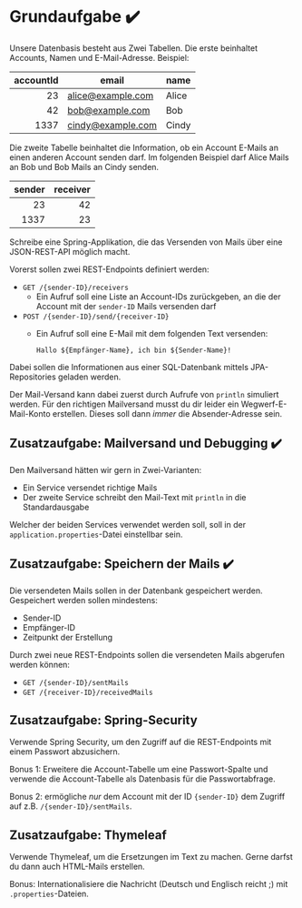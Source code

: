 # Grundaufgabe :heavy_check_mark:

Unsere Datenbasis besteht aus Zwei Tabellen. Die erste beinhaltet
Accounts, Namen und E-Mail-Adresse. Beispiel:

| accountId | email             | name  |
| ---------:| ----------------- | ----- |
|        23 | alice@example.com | Alice |
|        42 | bob@example.com   | Bob   |
|      1337 | cindy@example.com | Cindy |

Die zweite Tabelle beinhaltet die Information, ob ein Account E-Mails an einen anderen Account senden darf. Im folgenden Beispiel darf Alice Mails an Bob und Bob Mails an Cindy senden.

| sender | receiver |
| ------:| --------:|
|     23 |       42 |
|   1337 |       23 |

Schreibe eine Spring-Applikation, die das Versenden von Mails über eine JSON-REST-API möglich macht.

Vorerst sollen zwei REST-Endpoints definiert werden:

- `GET /{sender-ID}/receivers`
	- Ein Aufruf soll eine Liste an Account-IDs zurückgeben, an die der Account mit der `sender-ID` Mails versenden darf
- `POST /{sender-ID}/send/{receiver-ID}`
	- Ein Aufruf soll eine E-Mail mit dem folgenden Text versenden:
		
		```Hallo ${Empfänger-Name}, ich bin ${Sender-Name}!```

Dabei sollen die Informationen aus einer SQL-Datenbank mittels JPA-Repositories geladen werden.

Der Mail-Versand kann dabei zuerst durch Aufrufe von `println` simuliert werden. Für den richtigen Mailversand musst du dir leider ein Wegwerf-E-Mail-Konto erstellen. Dieses soll dann _immer_ die Absender-Adresse sein.

## Zusatzaufgabe: Mailversand und Debugging :heavy_check_mark:

Den Mailversand hätten wir gern in Zwei-Varianten:

- Ein Service versendet richtige Mails
- Der zweite Service schreibt den Mail-Text mit `println` in die Standardausgabe

Welcher der beiden Services verwendet werden soll, soll in der `application.properties`-Datei einstellbar sein.

## Zusatzaufgabe: Speichern der Mails :heavy_check_mark:

Die versendeten Mails sollen in der Datenbank gespeichert werden. Gespeichert werden sollen mindestens:

- Sender-ID
- Empfänger-ID
- Zeitpunkt der Erstellung

Durch zwei neue REST-Endpoints sollen die versendeten Mails abgerufen werden können:

- `GET /{sender-ID}/sentMails`
- `GET /{receiver-ID}/receivedMails`

## Zusatzaufgabe: Spring-Security

Verwende Spring Security, um den Zugriff auf die REST-Endpoints mit einem Passwort abzusichern.

Bonus 1: Erweitere die Account-Tabelle um eine Passwort-Spalte und verwende die Account-Tabelle als Datenbasis für die Passwortabfrage.

Bonus 2: ermögliche *nur* dem Account mit der ID `{sender-ID}` dem Zugriff auf z.B. `/{sender-ID}/sentMails`.

## Zusatzaufgabe: Thymeleaf

Verwende Thymeleaf, um die Ersetzungen im Text zu machen. Gerne darfst du dann auch HTML-Mails erstellen.

Bonus: Internationalisiere die Nachricht (Deutsch und Englisch reicht ;) mit `.properties`-Dateien.
